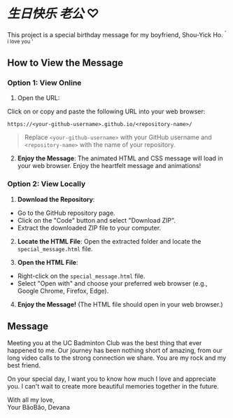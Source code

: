 # _生日快乐_ _老公_ ♡

This project is a special birthday message for my boyfriend, Shou-Yick Ho.
<sup> ' i love you ' <sup/>

## How to View the Message
### Option 1: View Online
1. Open the URL:

Click on or copy and paste the following URL into your web browser:
```
https://<your-github-username>.github.io/<repository-name>/
```
> Replace `<your-github-username>` with your GitHub username and `<repository-name>` with the name of your repository.

2. **Enjoy the Message**: The animated HTML and CSS message will load in your web browser. Enjoy the heartfelt message and animations!

### Option 2: View Locally

1. **Download the Repository**: 
- Go to the GitHub repository page.
- Click on the "Code" button and select "Download ZIP".
- Extract the downloaded ZIP file to your computer.

2. **Locate the HTML File**: Open the extracted folder and locate the `special_message.html` file.

3. **Open the HTML File**:
- Right-click on the `special_message.html` file.
- Select "Open with" and choose your preferred web browser (e.g., Google Chrome, Firefox, Edge).

4. **Enjoy the Message!** (The HTML file should open in your web browser.)



## Message

Meeting you at the UC Badminton Club was the best thing that ever happened to me. Our journey has been nothing short of amazing, from our long video calls to the strong connection we share. You are my rock and my best friend.

On your special day, I want you to know how much I love and appreciate you. I can't wait to create more beautiful memories together in the future.

With all my love,  
Your BǎoBǎo, Devana






